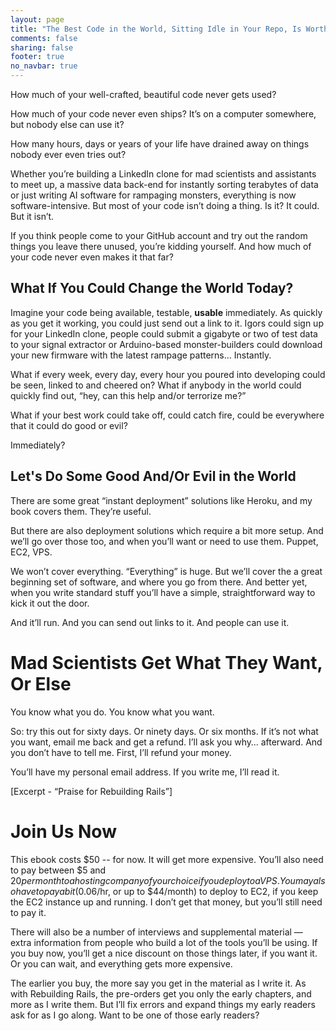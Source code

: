 ```yaml
---
layout: page
title: "The Best Code in the World, Sitting Idle in Your Repo, Is Worthless"
comments: false
sharing: false
footer: true
no_navbar: true
---
```

How much of your well-crafted, beautiful code never gets used?

How much of your code never even ships?  It’s on a computer somewhere,
but nobody else can use it?

How many hours, days or years of your life have drained away on things
nobody ever even tries out?

Whether you’re building a LinkedIn clone for mad scientists and
assistants to meet up, a massive data back-end for instantly sorting
terabytes of data or just writing AI software for rampaging monsters,
everything is now software-intensive.  But most of your code isn’t
doing a thing.  Is it?  It could.  But it isn’t.

If you think people come to your GitHub account and try out the random
things you leave there unused, you’re kidding yourself.  And how much
of your code never even makes it that far?


## What If You Could Change the World Today?

Imagine your code being available, testable, <b>usable</b> immediately.  As quickly as you get it working, you could just send out a link to it.  Igors could sign up for your LinkedIn clone, people could submit a gigabyte or two of test data to your signal extractor or Arduino-based monster-builders could download your new firmware with the latest rampage patterns…  Instantly.

What if every week, every day, every hour you poured into developing could be seen, linked to and cheered on?  What if anybody in the world could quickly find out, “hey, can this help and/or terrorize me?”

What if your best work could take off, could catch fire, could be everywhere that it could do good or evil?

Immediately?



## Let's Do Some Good And/Or Evil in the World

There are some great “instant deployment” solutions like Heroku, and
my book covers them.  They’re useful.

But there are also deployment solutions which require a bit more
setup.  And we’ll go over those too, and when you’ll want or need to
use them.  Puppet, EC2, VPS.

We won’t cover everything.  “Everything” is huge.  But we’ll cover the
a great beginning set of software, and where you go from there.  And
better yet, when you write standard stuff you’ll have a simple,
straightforward way to kick it out the door.

And it’ll run.  And you can send out links to it.  And people can use it.



# Mad Scientists Get What They Want, Or Else

You know what you do.  You know what you want.

So: try this out for sixty days.  Or ninety days.  Or six months.  If
it’s not what you want, email me back and get a refund.  I’ll ask you
why… afterward.  And you don’t have to tell me.  First, I’ll refund
your money.

You’ll have my personal email address.  If you write me, I’ll read it.

[Excerpt - “Praise for Rebuilding Rails”]



# Join Us Now

This ebook costs $50 -- for now.  It will get more expensive.  You’ll
also need to pay between $5 and $20 per month to a hosting company of
your choice if you deploy to a VPS.  You may also have to pay a bit
($0.06/hr, or up to $44/month) to deploy to EC2, if you keep the EC2
instance up and running.  I don’t get that money, but you’ll still
need to pay it.

There will also be a number of interviews and supplemental material —
extra information from people who build a lot of the tools you’ll be
using.  If you buy now, you’ll get a nice discount on those things
later, if you want it.  Or you can wait, and everything gets more
expensive.

The earlier you buy, the more say you get in the material as I write
it.  As with Rebuilding Rails, the pre-orders get you only the early
chapters, and more as I write them.  But I’ll fix errors and expand
things my early readers ask for as I go along.  Want to be one of
those early readers?


